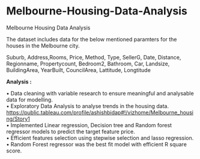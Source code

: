 # Melbourne-Housing-Data-Analysis
Melbourne Housing Data Analysis<br>
  <p>The dataset includes data for the below mentioned paramters for the houses in the Melbourne city.

Suburb,
Address,Rooms,
Price,
Method,
Type,
SellerG,
Date,
Distance,
Regionname,
Propertycount,
Bedroom2,
Bathroom,
Car,
Landsize,
BuildingArea,
YearBuilt,
CouncilArea,
Lattitude,
Longtitude

<b>Analysis :</b>

•	Data cleaning with variable research to ensure meaningful and analysable data for modelling.<br>
•	Exploratory Data Analysis to analyse trends in the housing data.
  https://public.tableau.com/profile/ashishbidap#!/vizhome/Melbourne_housing/Story1 
    <br>
•	Implemented Linear regression, Decision tree and Random forest regressor models to predict the target feature price.<br>
•	Efficient features selection using stepwise selection and lasso regression. <br>
•	Random Forest regressor was the best fit model with efficient R square score.

